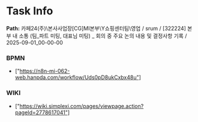 # Task Info

**Path:** 카페24(주)\본사사업장\[CG]MI본부\Y쇼핑센터팀\영업 / srum / [322224] 본부 내 소통 (팀_파트 미팅, 대표님 미팅) _ 회의 중 주요 논의 내용 및 결정사항 기록 / 2025-09-01_00-00-00

### BPMN
- ["https://n8n-mi-062-web.hanpda.com/workflow/Uds0pD8ukCxbx48u"]

### WIKI
- ["https://wiki.simplexi.com/pages/viewpage.action?pageId=2778617041"]


